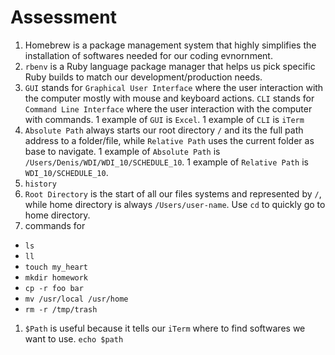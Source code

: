 # Assessment

1. Homebrew is a package management system that highly simplifies the installation of softwares needed for our coding evnornment.
1. `rbenv` is a Ruby language package manager that helps us pick specific Ruby builds to match our development/production needs.
1. `GUI` stands for `Graphical User Interface` where the user interaction with the computer mostly with mouse and keyboard actions. `CLI` stands for `Command Line Interface` where the user interaction with the computer with commands. 1 example of `GUI` is `Excel`. 1 example of `CLI` is `iTerm`
1. `Absolute Path` always starts our root directory `/` and its the full path address to a folder/file, while `Relative Path` uses the current folder as base to navigate. 1 example of `Absolute Path` is `/Users/Denis/WDI/WDI_10/SCHEDULE_10`. 1 example of `Relative Path` is `WDI_10/SCHEDULE_10`.
1. `history`
1. `Root Directory` is the start of all our files systems and represented by `/`, while home directory is always `/Users/user-name`. Use `cd` to quickly go to home directory.
1. commands for
 - `ls`
 - `ll`
 - `touch my_heart`
 - `mkdir homework`
 - `cp -r foo bar`
 - `mv /usr/local /usr/home`
 - `rm -r /tmp/trash`

1. `$Path` is useful because it tells our `iTerm` where to find softwares we want to use. `echo $path`

